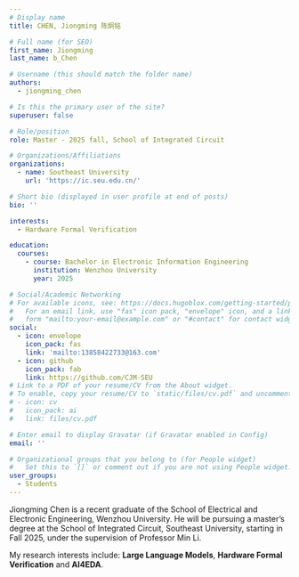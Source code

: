 ```yaml
---
# Display name
title: CHEN, Jiongming 陈炯铭

# Full name (for SEO)
first_name: Jiongming
last_name: b_Chen

# Username (this should match the folder name)
authors:
  - jiongming_chen

# Is this the primary user of the site?
superuser: false

# Role/position
role: Master - 2025 fall, School of Integrated Circuit

# Organizations/Affiliations
organizations:
  - name: Southeast University
    url: 'https://ic.seu.edu.cn/'

# Short bio (displayed in user profile at end of posts)
bio: ''

interests:
  - Hardware Formal Verification

education:
  courses:
    - course: Bachelor in Electronic Information Engineering
      institution: Wenzhou University
      year: 2025

# Social/Academic Networking
# For available icons, see: https://docs.hugoblox.com/getting-started/page-builder/#icons
#   For an email link, use "fas" icon pack, "envelope" icon, and a link in the
#   form "mailto:your-email@example.com" or "#contact" for contact widget.
social:
  - icon: envelope
    icon_pack: fas
    link: 'mailto:13858422733@163.com'
  - icon: github
    icon_pack: fab
    link: https://github.com/CJM-SEU
# Link to a PDF of your resume/CV from the About widget.
# To enable, copy your resume/CV to `static/files/cv.pdf` and uncomment the lines below.
# - icon: cv
#   icon_pack: ai
#   link: files/cv.pdf

# Enter email to display Gravatar (if Gravatar enabled in Config)
email: ''

# Organizational groups that you belong to (for People widget)
#   Set this to `[]` or comment out if you are not using People widget.
user_groups:
  - Students
---
```


Jiongming Chen is a recent graduate of the School of Electrical and Electronic Engineering, Wenzhou University. He will be pursuing a master’s degree at the School of Integrated Circuit, Southeast University, starting in Fall 2025, under the supervision of Professor Min Li.

My research interests include: **Large Language Models**, **Hardware Formal Verification** and **AI4EDA**.